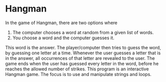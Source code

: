 # Hangman

In the game of Hangman, there are two options where
1. The computer chooses a word at random from a given list of words.
2. You choose a word and the computer guesses it.

This word is the answer. The player/computer then tries to guess the word, by guessing one letter at a time. Whenever the user guesses a letter that is in the answer, all occurrences of that letter are revealed to the user. The game ends when the user has guessed every letter in the word, before he reaches the allowed number of strikes. This program is an interactive Hangman game. The focus is to use and manipulate strings and loops. 
